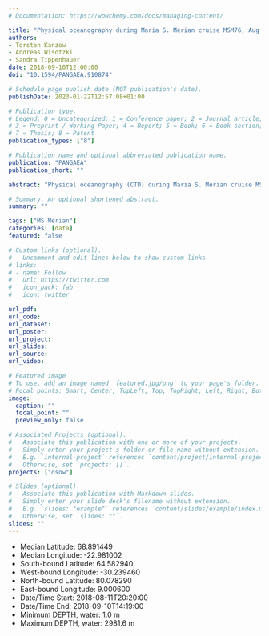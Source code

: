 ```yaml
---
# Documentation: https://wowchemy.com/docs/managing-content/

title: "Physical oceanography during Maria S. Merian cruise MSM76, Aug - Sep 2018."
authors: 
- Torsten Kanzow
- Andreas Wisotzki
- Sandra Tippenhauer
date: 2018-09-10T12:00:00
doi: "10.1594/PANGAEA.910874"

# Schedule page publish date (NOT publication's date).
publishDate: 2023-01-22T12:57:08+01:00

# Publication type.
# Legend: 0 = Uncategorized; 1 = Conference paper; 2 = Journal article;
# 3 = Preprint / Working Paper; 4 = Report; 5 = Book; 6 = Book section;
# 7 = Thesis; 8 = Patent
publication_types: ["8"]

# Publication name and optional abbreviated publication name.
publication: "PANGAEA"
publication_short: ""

abstract: "Physical oceanography (CTD) during Maria S. Merian cruise MSM76, 11 Aug 2018 - 10 Sep 2018."

# Summary. An optional shortened abstract.
summary: ""

tags: ["MS Merian"]
categories: [data]
featured: false

# Custom links (optional).
#   Uncomment and edit lines below to show custom links.
# links:
# - name: Follow
#   url: https://twitter.com
#   icon_pack: fab
#   icon: twitter

url_pdf:
url_code:
url_dataset: 
url_poster:
url_project:
url_slides:
url_source:
url_video:

# Featured image
# To use, add an image named `featured.jpg/png` to your page's folder. 
# Focal points: Smart, Center, TopLeft, Top, TopRight, Left, Right, BottomLeft, Bottom, BottomRight.
image:
  caption: ""
  focal_point: ""
  preview_only: false

# Associated Projects (optional).
#   Associate this publication with one or more of your projects.
#   Simply enter your project's folder or file name without extension.
#   E.g. `internal-project` references `content/project/internal-project/index.md`.
#   Otherwise, set `projects: []`.
projects: ["dsow"]

# Slides (optional).
#   Associate this publication with Markdown slides.
#   Simply enter your slide deck's filename without extension.
#   E.g. `slides: "example"` references `content/slides/example/index.md`.
#   Otherwise, set `slides: ""`.
slides: ""
---
```

- Median Latitude: 68.891449 
- Median Longitude: -22.981002 
- South-bound Latitude: 64.582940 
-  West-bound Longitude: -30.239460 
-   North-bound Latitude: 80.078290 
-    East-bound Longitude: 9.000600
- Date/Time Start: 2018-08-11T20:20:00 
- Date/Time End: 2018-09-10T14:19:00
- Minimum DEPTH, water: 1.0 m 
- Maximum DEPTH, water: 2981.6 m